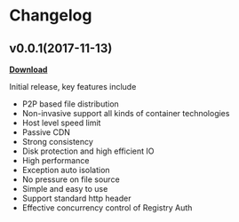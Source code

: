 # Changelog

## v0.0.1(2017-11-13)

**[Download](https://github.com/alibaba/Dragonfly/raw/master/dist/df-client-0.0.1.linux-amd64.tar.gz)**

Initial release, key features include

- P2P based file distribution
- Non-invasive support all kinds of container technologies
- Host level speed limit
- Passive CDN
- Strong consistency
- Disk protection and high efficient IO
- High performance
- Exception auto isolation
- No pressure on file source
- Simple and easy to use
- Support standard http header
- Effective concurrency control of Registry Auth
